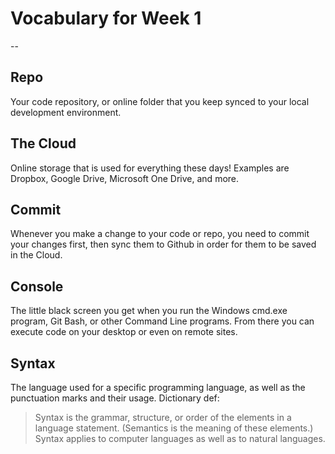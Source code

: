 # Vocabulary for Week 1
--

## Repo

Your code repository, or online folder that you keep synced to your local development environment.

## The Cloud

Online storage that is used for everything these days! Examples are Dropbox, Google Drive, Microsoft One Drive, and more.

## Commit

Whenever you make a change to your code or repo, you need to commit your changes first, then sync them to Github in order for them to be saved in the Cloud.

## Console

The little black screen you get when you run the Windows cmd.exe program, Git Bash, or other Command Line programs. From there you can execute code on your desktop or even on remote sites.

## Syntax

The language used for a specific programming language, as well as the punctuation marks and their usage. Dictionary def:


> Syntax is the grammar, structure, or order of the elements in a language statement. (Semantics is the meaning of these elements.) Syntax applies to computer languages as well as to natural languages.






